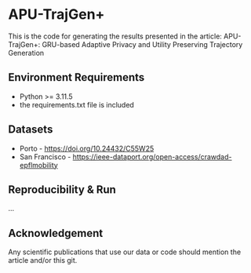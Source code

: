 # APU-TrajGen+

This is the code for generating the results presented in the article: APU-TrajGen+: GRU-based Adaptive Privacy and
Utility Preserving Trajectory Generation

## Environment Requirements

- Python >= 3.11.5
- the requirements.txt file is included

## Datasets

- Porto - https://doi.org/10.24432/C55W25
- San Francisco - https://ieee-dataport.org/open-access/crawdad-epflmobility

## Reproducibility & Run

...

## Acknowledgement

Any scientific publications that use our data or code should mention the article and/or this git.
